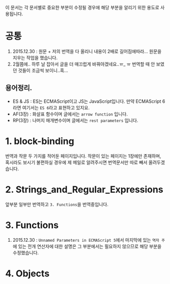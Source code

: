 이 문서는 각 문서별로 중요한 부분이 수정될 경우에 해당 부분을 알리기 위한 용도로 사용됩니다.


# 공통

1. 2015.12.30 : 원문 + 저의 번역을 다 올리니 내용이 2배로 길어짐에따라...
원문을 지우는 작업을 했습니다.
2. 2월쯤에.. 하루 날 잡아서 글을 더 매끄럽게 바꿔야겠네요..ㅠ_ ㅠ 
번역할 때 안 보였던 것들이 조금씩 보이니..흑...

## 용어정리.

* ES & JS : ES는 ECMAScript이고 JS는 JavaScript입니다. 만약 ECMAScript 6 라면 여기서는 `ES 6`라고 표현하고 있지요.
* AF(3장) : 화살표 함수이며 글에서는 `arrow function` 입니다.
* RP(3장) : 나머지 매개변수이며 글에서는 `rest parameters` 입니다. 


# 1. block-binding

번역과 작문 두 가지를 적어둔 페이지입니다.
작문이 있는 페이지는 1장에만 존재하며, 혹시라도 보시기 불편하실 경우에
제 메일로 알려주시면 번역문서만 따로 빼서 올려두겠습니다. 


# 2. Strings_and_Regular_Expressions

앞부분 일부만 번역하고 `3. Functions`을 번역중입니다.


# 3. Functions

1. 2015.12.30 : `Unnamed Parameters in ECMAScript 5`에서 마지막에 있는 `역자 주`에 있는
전개 연산자에 대한 설명은 그 부분에서는 필요하지 않으므로 해당 부분을 수정했습니다.


# 4. Objects




























